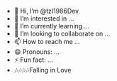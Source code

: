 - 👋 Hi, I’m @tzl1986Dev
- 👀 I’m interested in ...
- 🌱 I’m currently learning ...
- 💞️ I’m looking to collaborate on ...
- 📫 How to reach me ...
- 😄 Pronouns: ...
- ⚡ Fun fact: ...
- 🎶🎶🎶🎶Falling in Love


<!---
tzl1986Dev/tzl1986Dev is a ✨ special ✨ repository because its `README.md` (this file) appears on your GitHub profile.
You can click the Preview link to take a look at your changes.
--->
